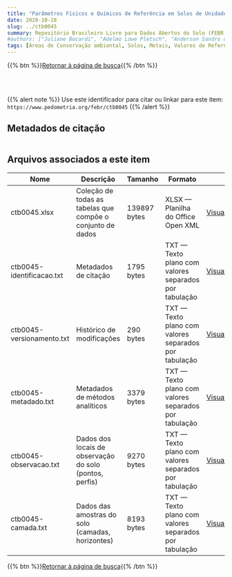 ```yaml
---
title: "Parâmetros Físicos e Químicos de Referência em Solos de Unidades de Conservação Florestal da Bacia do Paraná 3, Brasil "
date: 2020-10-28
slug: ../ctb0045
summary: Repositório Brasileiro Livre para Dados Abertos do Solo (FEBR) | A febre dos dados de solo no Brasil
#authors: ["Juliane Bocardi", "Adelmo Lowe Pletsch", "Anderson Sandro da Rocha", "Sueli Pércio Quinaia"]
tags: [Áreas de Conservação ambiental, Solos, Metais, Valores de Referência,]
---
```


<style>
div.alert > div {
    font-size: 0.8rem;
}
</style>

{{% btn %}}<a href="/febr/buscar/">Retornar à página de busca</a>{{% /btn %}}

<br>
<br>

{{% alert note %}}
Use este identificador para citar ou linkar para este item: `https://www.pedometria.org/febr/ctb0045`
{{% /alert %}}

## Metadados de citação

<table>
<!-- Fonte: https://gist.github.com/jfreels/6814721 -->
<script src="https://d3js.org/d3.v3.min.js" charset="utf-8"></script>
<script type='text/javascript' src='/febr/buscar/script.js'></script>
<script type='text/javascript'>
  d3.tsv('ctb0045-identificacao.txt',function (data) {
    var columns = ['campo', 'valor']
    tabulate(data, columns)
  })
</script>
</table>

## Arquivos associados a este item

<table style="width:100%">
  <thead>
    <tr>
      <th>Nome</th>
      <th>Descrição</th>
      <th>Tamanho</th>
      <th>Formato</th>
      <th></th>
    </tr>
  </thead>
  <tbody>
    <tr>
      <td>ctb0045.xlsx</td>
      <td>Coleção de todas as tabelas que compõe o conjunto de dados</td>
      <td>139897 bytes</td>
      <td>XLSX — Planilha do Office Open XML</td>
      <td><a href="https://cloud.utfpr.edu.br/index.php/s/Df6dhfzYJ1DDeso/download?path=%2Fctb0045&files=ctb0045.xlsx" class="btn btn-primary btn-block" role="button">Visualizar/Abrir</a></td>
    </tr>
    <tr>
      <td>ctb0045-identificacao.txt</td>
      <td>Metadados de citação</td>
      <td>1795 bytes</td>
      <td>TXT — Texto plano com valores separados por tabulação</td>
      <td><a href="https://cloud.utfpr.edu.br/index.php/s/Df6dhfzYJ1DDeso/download?path=%2Fctb0045&files=ctb0045-identificacao.txt" class="btn btn-primary btn-block" role="button">Visualizar/Abrir</a></td>
    </tr>
    <tr>
      <td>ctb0045-versionamento.txt</td>
      <td>Histórico de modificações</td>
      <td>290 bytes</td>
      <td>TXT — Texto plano com valores separados por tabulação</td>
      <td><a href="https://cloud.utfpr.edu.br/index.php/s/Df6dhfzYJ1DDeso/download?path=%2Fctb0045&files=ctb0045-versionamento.txt" class="btn btn-primary btn-block" role="button">Visualizar/Abrir</a></td>
    </tr>
    <tr>
      <td>ctb0045-metadado.txt</td>
      <td>Metadados de métodos analíticos</td>
      <td>3379 bytes</td>
      <td>TXT — Texto plano com valores separados por tabulação</td>
      <td><a href="https://cloud.utfpr.edu.br/index.php/s/Df6dhfzYJ1DDeso/download?path=%2Fctb0045&files=ctb0045-metadado.txt" class="btn btn-primary btn-block" role="button">Visualizar/Abrir</a></td>
    </tr>
    <tr>
      <td>ctb0045-observacao.txt</td>
      <td>Dados dos locais de observação do solo (pontos, perfis)</td>
      <td>9270 bytes</td>
      <td>TXT — Texto plano com valores separados por tabulação</td>
      <td><a href="https://cloud.utfpr.edu.br/index.php/s/Df6dhfzYJ1DDeso/download?path=%2Fctb0045&files=ctb0045-observacao.txt" class="btn btn-primary btn-block" role="button">Visualizar/Abrir</a></td>
    </tr>
    <tr>
      <td>ctb0045-camada.txt</td>
      <td>Dados das amostras do solo (camadas, horizontes)</td>
      <td>8193 bytes</td>
      <td>TXT — Texto plano com valores separados por tabulação</td>
      <td><a href="https://cloud.utfpr.edu.br/index.php/s/Df6dhfzYJ1DDeso/download?path=%2Fctb0045&files=ctb0045-camada.txt" class="btn btn-primary btn-block" role="button">Visualizar/Abrir</a></td>
    </tr>
  </tbody>
</table>

{{% btn %}}<a href="/febr/buscar/">Retornar à página de busca</a>{{% /btn %}}
